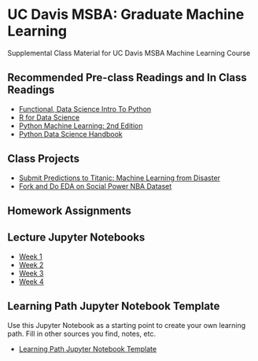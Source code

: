 # UC Davis MSBA:  Graduate Machine Learning
Supplemental Class Material for UC Davis MSBA Machine Learning Course

## Recommended Pre-class Readings and In Class Readings

* [Functional, Data Science Intro To Python](https://github.com/noahgift/functional_intro_to_python)
* [R for Data Science](http://r4ds.had.co.nz/)
* [Python Machine Learning:  2nd Edition](https://github.com/rasbt/python-machine-learning-book-2nd-edition)
* [Python Data Science Handbook](https://github.com/jakevdp/PythonDataScienceHandbook)

## Class Projects

* [Submit Predictions to Titanic:  Machine Learning from Disaster](https://www.kaggle.com/c/titanic)
* [Fork and Do EDA on Social Power NBA Dataset](https://www.kaggle.com/noahgift/social-power-nba)

## Homework Assignments

## Lecture Jupyter Notebooks

* [Week 1](https://github.com/noahgift/ucdmsba-machine-learning/blob/master/lectures/week1/ML-Week1.ipynb)
* [Week 2](https://github.com/noahgift/ucdmsba-machine-learning/blob/master/lectures/week2/ML-Week2.ipynb)
* [Week 3](https://github.com/noahgift/ucdmsba-machine-learning/blob/master/lectures/week3/ML-Week3.ipynb)
* [Week 4](https://github.com/noahgift/ucdmsba-machine-learning/blob/master/lectures/week4/ML-Week4.ipynb)

## Learning Path Jupyter Notebook Template

Use this Jupyter Notebook as a starting point to create your own learning path.  Fill in other sources you find, notes, etc.

* [Learning Path Jupyter Notebook Template](https://github.com/noahgift/ucdmsba-machine-learning/blob/master/Learning_Path_Template.ipynb)

